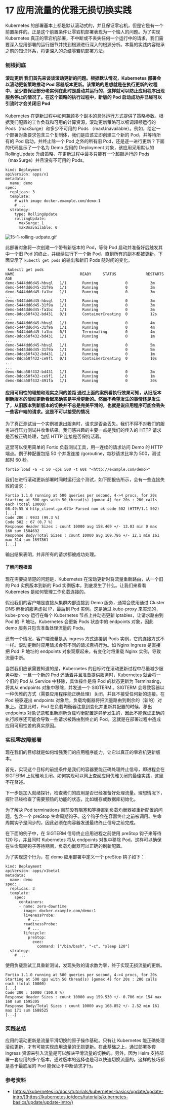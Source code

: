 # 17 应用流量的优雅无损切换实践

Kubernetes 的部署基本上都是默认滚动式的，并且保证零宕机，但是它是有一个前置条件的。正是这个前置条件让零宕机部署表现为一个恼人的问题。为了实现 Kubernetes 真正的零宕机部署，不中断或不丢失任何一个运行中的请求，我们需要深入应用部署的运行细节并找到根源进行深入的根源分析。本篇的实践内容继承之前的知识体系，将更深入的总结零宕机部署方法。

### 刨根问底

#### **滚动更新** 我们首先来谈谈滚动更新的问题。根据默认情况，Kubernetes 部署会以滚动更新策略推动 Pod 容器版本更新。该策略的思想就是在执行更新的过程中，至少要保证部分老实例在此时是启动并运行的，这样就可以防止应用程序出现服务停止的情况了。在这个策略的执行过程中，新版的 Pod 启动成功并已经可以引流时才会关闭旧 Pod

Kubernetes 在更新过程中如何兼顾多个副本的具体运行方式提供了策略参数。根据我们配置的工作负载和可用的计算资源，滚动更新策略可以细调超额运行的 Pods（maxSurge）和多少不可用的 Pods （maxUnavailable）。例如，给定一个部署对象要求包含三个复制体，我们是应该立即创建三个新的 Pod，并等待所有的 Pod 启动，并终止除一个 Pod 之外的所有旧 Pod，还是逐一进行更新？下面的代码显示了一个名为 Demo 应用的 Deployment 对象，该应用采用默认的 RollingUpdate 升级策略，在更新过程中最多只能有一个超额运行的 Pods（maxSurge）并且没有不可用的 Pods。

```
kind: Deployment
apiVersion: apps/v1
metadata:
  name: demo
spec:
  replicas: 3
  template:
    # with image docker.example.com/demo:1
    # ...
  strategy:
    type: RollingUpdate
    rollingUpdate:
      maxSurge: 1
      maxUnavailable: 0
```

![15-1-rolling-udpate.gif](assets/31b06780-0d19-11eb-86c5-33053ff1297d.jpg)

此部署对象将一次创建一个带有新版本的 Pod，等待 Pod 启动并准备好后触发其中一个旧 Pod 的终止，并继续进行下一个新 Pod，直到所有的副本都被更新。下面显示了 `kubectl get pods` 的输出和新旧 Pods 随时间的变化。

```
 kubectl get pods
NAME                             READY     STATUS             RESTARTS   AGE
demo-5444dd6d45-hbvql   1/1       Running            0          3m
demo-5444dd6d45-31f9a   1/1       Running            0          3m
demo-5444dd6d45-fa1bc   1/1       Running            0          3m
...
demo-5444dd6d45-hbvql   1/1       Running            0          3m
demo-5444dd6d45-31f9a   1/1       Running            0          3m
demo-5444dd6d45-fa1bc   1/1       Running            0          3m
demo-8dca50f432-bd431   0/1       ContainerCreating  0          12s
...
demo-5444dd6d45-hbvql   1/1       Running            0          4m
demo-5444dd6d45-31f9a   1/1       Running            0          4m
demo-5444dd6d45-fa1bc   0/1       Terminating        0          4m
demo-8dca50f432-bd431   1/1       Running            0          1m
...
demo-5444dd6d45-hbvql   1/1       Running            0          5m
demo-5444dd6d45-31f9a   1/1       Running            0          5m
demo-8dca50f432-bd431   1/1       Running            0          1m
demo-8dca50f432-ce9f1   0/1       ContainerCreating  0          10s
...
...
demo-8dca50f432-bd431   1/1       Running            0          2m
demo-8dca50f432-ce9f1   1/1       Running            0          1m
demo-8dca50f432-491fa   1/1       Running            0          30s
```

#### **应用可用性的理想和现实之间的差距** 通过上面的案例看执行效果可知，从旧版本到新版本的滚动更新看起来确实是平滑更新的。然而不希望发生的事情还是发生了，从旧版本到新版本的切换并不总是完美平滑的，也就是说应用程序可能会丢失一些客户端的请求。这是不可以接受的情况

为了真正测试当一个实例被退出服务时，请求是否会丢失。我们不得不对我们的服务进行压力测试并收集结果。我们感兴趣的主要一点是我们的传入的 HTTP 请求是否被正确处理，包括 HTTP 连接是否保持活着。

这里可以使用简单的 Fortio 负载测试工具，用一连续的请求访问 Demo 的 HTTP 端点。例子种配置包括 50 个并发连接 /goroutine，每秒请求比率为 500，测试超时 60 秒。

```
fortio load -a -c 50 -qps 500 -t 60s "<http://example.com/demo>"
```

我们在进行滚动更新部署时同时运行这个测试，如下图报告所示，会有一些连接失败的请求：

```
Fortio 1.1.0 running at 500 queries per second, 4->4 procs, for 20s
Starting at 500 qps with 50 thread(s) [gomax 4] for 20s : 200 calls each (total 10000)
08:49:55 W http_client.go:673> Parsed non ok code 502 (HTTP/1.1 502)
[...]
Code 200 : 9933 (99.3 %)
Code 502 : 67 (0.7 %)
Response Header Sizes : count 10000 avg 158.469 +/- 13.03 min 0 max 160 sum 1584692
Response Body/Total Sizes : count 10000 avg 169.786 +/- 12.1 min 161 max 314 sum 1697861
[...]
```

输出结果表明，并非所有的请求都被成功处理。

#### **了解问题根源**

现在需要搞清楚的问题是，Kubernetes 在滚动更新时将流量重新路由，从一个旧的 Pod 实例版本到新的 Pod 实例版本，到底发生了什么。让我们来看看 Kubernetes 是如何管理工作负载连接的。

假设我们的客户端是直接从集群内部连接到 Demo 服务，通常会使用通过 Cluster DNS 解析的服务虚拟 IP，最后到 Pod 实例。这是通过 kube-proxy 来实现的，kube-proxy 运行在每个 Kubernetes 节点上并动态更新 iptables，让请求路由到 Pod 的 IP 地址。Kubernetes 会更新 Pods 状态中的 endpoints 对象，因此 demo 服务只包含准备处理流量的 Pods。

还有一个情况，客户端流量是从 ingress 方式连接到 Pods 实例，它的连接方式不一样。滚动更新时应用请求会有不同的请求宕机行为。如 Nginx Ingress 是直接把 Pod IP 地址的 endpoints 对象观察起来，有变化时将重载 Nginx 实例，导致流量中断。

当然我们应该需要知道的是，Kubernetes 的目标时在滚动更新过程中尽量减少服务中断。一旦一个新的 Pod 还活着并且准备提供服务时，Kubernetes 就会将一个旧的 Pod 从 Service 中移除，具体操作是将 Pod 的状态更新为 Terminating，将其从 endpoints 对象中移除，并发送一个 SIGTERM 。SIGTERM 会导致容器以一种优雅的方式（需要应用程序能正确处理）关闭，并且不接受任何新的连接。在 Pod 被驱逐出 endpoints 对象后，负载均衡器将把流量路由到剩余的（新的）对象上。注意此时，Pod 在负载均衡器注意到变化并更新其配置的时候，移出 endpoints 对象记录和重新刷新负载均衡配置是异步发生的，因此不能保证正确的执行顺序还可能会导致一些请求被路由到终止的 Pod，这就是在部署过程中造成应用可用性差的真实原因。

### 实现零故障部署

现在我们的目标就是如何增强我们的应用程序能力，让它以真正的零宕机更新版本。

首先，实现这个目标的前提条件是我们的容器要能正确处理终止信号，即进程会在 SIGTERM 上优雅地关闭。如何实现可以网上查阅应用优雅关闭的最佳实践，这里不在赘述。

下一步是加入就绪探针，检查我们的应用是否已经准备好处理流量。理想情况下，探针已经检查了需要预热的功能的状态，比如缓存或数据库初始化。

为了解决 Pod terminations 目前没有阻塞和等待直到负载均衡器被重新配置的问题，包含一个 preStop 生命周期钩子。这个钩子会在容器终止之前被调用。生命周期钩子是同步的，因此必须在向容器发送最终终止信号之前完成。

在下面的例子中，在 SIGTERM 信号终止应用进程之前使用 preStop 钩子来等待 120 秒，并且同时 Kubernetes 将从 endpoints 对象中移除 Pod。这样可以确保在生命周期钩子等待期间，负载均衡器可以正确的刷新配置。

为了实现这个行为，在 demo 应用部署中定义一个 preStop 钩子如下：

```
kind: Deployment
apiVersion: apps/v1beta1
metadata:
  name: demo
spec:
  replicas: 3
  template:
    spec:
      containers:
      - name: zero-downtime
        image: docker.example.com/demo:1
        livenessProbe:
          # ...
        readinessProbe:
          # ...
        lifecycle:
          preStop:
            exec:
              command: ["/bin/bash", "-c", "sleep 120"]
  strategy:
    # ...
```

使用负载测试工具重新测试，发现失败的请求数为零，终于实现无损流量的更新。

```
Fortio 1.1.0 running at 500 queries per second, 4->4 procs, for 20s
Starting at 500 qps with 50 thread(s) [gomax 4] for 20s : 200 calls each (total 10000)
[...]
Code 200 : 10000 (100.0 %)
Response Header Sizes : count 10000 avg 159.530 +/- 0.706 min 154 max 160 sum 1595305
Response Body/Total Sizes : count 10000 avg 168.852 +/- 2.52 min 161 max 171 sum 1688525
[...]
```

### 实践总结

应用的滚动更新是流量平滑切换的原子操作基础。只有让 Kubernetes 能正确处理滚动更新，才有可能实现应用流量的无损更新。在此基础之上，通过部署多套 Ingress 资源来引入流量是可以解决平滑流量的切换的。另外，因为 Helm 支持部署一套应用的多个版本，通过版本的选择也是可以快速切换流量的。这样的技巧都是基于最底层的 Pod 能保证不中断请求才行。

### 参考资料

- [https://kubernetes.io/docs/tutorials/kubernetes-basics/update/update-intro/](https://kubernetes.io/docs/tutorials/kubernetes-basics/update/update-intro/)
